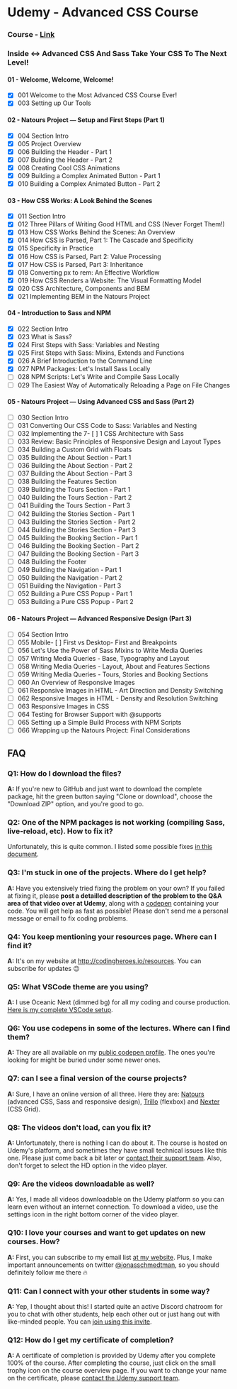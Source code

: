 # Udemy - Advanced CSS Course

### Course - [Link](https://www.udemy.com/advanced-css-and-sass/?siteID=c4ytgEGG5fA-BqYe7RrPdFDw3BPvlgbt_g&LSNPUBID=c4ytgEGG5fA)
### Inside <-> Advanced CSS And Sass Take Your CSS To The Next Level!
#### 01 - Welcome, Welcome, Welcome!
- [x] 001 Welcome to the Most Advanced CSS Course Ever!
- [x] 003 Setting up Our Tools
#### 02 - Natours Project — Setup and First Steps (Part 1)
- [x] 004 Section Intro
- [x] 005 Project Overview
- [x] 006 Building the Header - Part 1
- [x] 007 Building the Header - Part 2
- [x] 008 Creating Cool CSS Animations
- [x] 009 Building a Complex Animated Button - Part 1
- [x] 010 Building a Complex Animated Button - Part 2
#### 03 - How CSS Works: A Look Behind the Scenes
- [x] 011 Section Intro
- [x] 012 Three Pillars of Writing Good HTML and CSS (Never Forget Them!)
- [x] 013 How CSS Works Behind the Scenes: An Overview
- [x] 014 How CSS is Parsed, Part 1: The Cascade and  Specificity
- [x] 015 Specificity in Practice
- [x] 016 How CSS is Parsed, Part 2: Value Processing
- [x] 017 How CSS is Parsed, Part 3: Inheritance
- [x] 018 Converting px to rem: An Effective Workflow
- [x] 019 How CSS Renders a Website: The Visual Formatting Model
- [x] 020 CSS Architecture, Components and BEM
- [x] 021 Implementing BEM in the Natours Project
#### 04 - Introduction to Sass and NPM
- [x] 022 Section Intro
- [x] 023 What is Sass?
- [x] 024 First Steps with Sass: Variables and Nesting
- [x] 025 First Steps with Sass: Mixins, Extends and Functions
- [x] 026 A Brief Introduction to the Command Line
- [x] 027 NPM Packages: Let's Install Sass Locally
- [ ] 028 NPM Scripts: Let's Write and Compile Sass Locally
- [ ] 029 The Easiest Way of Automatically Reloading a Page on File Changes
#### 05 - Natours Project — Using Advanced CSS and Sass (Part 2)
- [ ] 030 Section Intro
- [ ] 031 Converting Our CSS Code to Sass: Variables and Nesting
- [ ] 032 Implementing the 7- [ ] 1 CSS Architecture with Sass
- [ ] 033 Review: Basic Principles of Responsive Design and Layout Types
- [ ] 034 Building a Custom Grid with Floats
- [ ] 035 Building the About Section - Part 1
- [ ] 036 Building the About Section - Part 2
- [ ] 037 Building the About Section - Part 3
- [ ] 038 Building the Features Section
- [ ] 039 Building the Tours Section - Part 1
- [ ] 040 Building the Tours Section - Part 2
- [ ] 041 Building the Tours Section - Part 3
- [ ] 042 Building the Stories Section - Part 1
- [ ] 043 Building the Stories Section - Part 2
- [ ] 044 Building the Stories Section - Part 3
- [ ] 045 Building the Booking Section - Part 1
- [ ] 046 Building the Booking Section - Part 2
- [ ] 047 Building the Booking Section - Part 3
- [ ] 048 Building the Footer
- [ ] 049 Building the Navigation - Part 1
- [ ] 050 Building the Navigation - Part 2
- [ ] 051 Building the Navigation - Part 3
- [ ] 052 Building a Pure CSS Popup - Part 1
- [ ] 053 Building a Pure CSS Popup - Part 2
#### 06 - Natours Project — Advanced Responsive Design (Part 3)
- [ ] 054 Section Intro
- [ ] 055 Mobile- [ ] First vs Desktop- First and Breakpoints
- [ ] 056 Let's Use the Power of Sass Mixins to Write Media Queries
- [ ] 057 Writing Media Queries - Base, Typography and Layout
- [ ] 058 Writing Media Queries - Layout, About and Features Sections
- [ ] 059 Writing Media Queries - Tours, Stories and Booking Sections
- [ ] 060 An Overview of Responsive Images
- [ ] 061 Responsive Images in HTML - Art Direction and Density Switching
- [ ] 062 Responsive Images in HTML - Density and Resolution Switching
- [ ] 063 Responsive Images in CSS
- [ ] 064 Testing for Browser Support with @supports
- [ ] 065 Setting up a Simple Build Process with NPM Scripts
- [ ] 066 Wrapping up the Natours Project: Final Considerations

## FAQ
### Q1: How do I download the files?

**A:** If you're new to GitHub and just want to download the complete package, hit the green button saying "Clone or download", choose the "Download ZIP" option, and you're good to go.

### Q2: One of the NPM packages is not working (compiling Sass, live-reload, etc). How to fix it?

Unfortunately, this is quite common. I listed some possible fixes [in this document](npm-fixes.md).

### Q3: I'm stuck in one of the projects. Where do I get help?

**A:** Have you extensively tried fixing the problem on your own? If you failed at fixing it, please **post a detailled description of the problem to the Q&A area of that video over at Udemy**, along with a [codepen](https://codepen.io/pen/) containing your code. You will get help as fast as possible! Please don't send me a personal message or email to fix coding problems.

### Q4: You keep mentioning your resources page. Where can I find it?

**A:** It's on my website at <http://codingheroes.io/resources>. You can subscribe for updates 😉

### Q5: What VSCode theme are you using?

**A:** I use Oceanic Next (dimmed bg) for all my coding and course production. [Here is my complete VSCode setup](vscode-setup.md).

### Q6: You use codepens in some of the lectures. Where can I find them?

**A:** They are all available on my [public codepen profile](https://codepen.io/jonasschmedtmann/pens/public/). The ones you're looking for might be buried under some newer ones.

### Q7: can I see a final version of the course projects?

**A:** Sure, I have an online version of all three. Here they are: [Natours](https://natours.netlify.com) (advanced CSS, Sass and responsive design), [Trillo](http://trillo.netlify.com/) (flexbox) and [Nexter](https://nexter.netlify.com/) (CSS Grid).

### Q8: The videos don't load, can you fix it?

**A:** Unfortunately, there is nothing I can do about it. The course is hosted on Udemy's platform, and sometimes they have small technical issues like this one. Please just come back a bit later or [contact their support team](https://support.udemy.com/hc/en-us). Also, don't forget to select the HD option in the video player.

### Q9: Are the videos downloadable as well?

**A:** Yes, I made all videos downloadable on the Udemy platform so you can learn even without an internet connection. To download a video, use the settings icon in the right bottom corner of the video player.

### Q10: I love your courses and want to get updates on new courses. How?

**A:** First, you can subscribe to my email list [at my website](http://codingheroes.io/newsletter). Plus, I make important announcements on twitter [@jonasschmedtman](https://twitter.com/jonasschmedtman), so you should definitely follow me there 🔥

### Q11: Can I connect with your other students in some way?

**A:** Yep, I thought about this! I started quite an active Discord chatroom for you to chat with other students, help each other out or just hang out with like-minded people. You can [join using this invite](https://discord.gg/0ocsLcmnIZqxMSYD).

### Q12: How do I get my certificate of completion?

**A:** A certificate of completion is provided by Udemy after you complete 100% of the course. After completing the course, just click on the small trophy icon on the course overview page. If you want to change your name on the certificate, please [contact the Udemy support team](https://support.udemy.com/hc/en-us).
